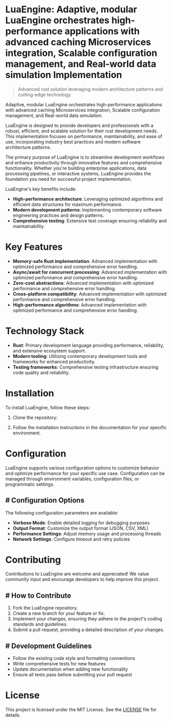 <!-- fallback_LuaEngine_20251015191207_48133 -->

# LuaEngine: Adaptive, modular LuaEngine orchestrates high-performance applications with advanced caching Microservices integration, Scalable configuration management, and Real-world data simulation Implementation
> Advanced rust solution leveraging modern architecture patterns and cutting-edge technology.

Adaptive, modular LuaEngine orchestrates high-performance applications with advanced caching Microservices integration, Scalable configuration management, and Real-world data simulation.

LuaEngine is designed to provide developers and professionals with a robust, efficient, and scalable solution for their rust development needs. This implementation focuses on performance, maintainability, and ease of use, incorporating industry best practices and modern software architecture patterns.

The primary purpose of LuaEngine is to streamline development workflows and enhance productivity through innovative features and comprehensive functionality. Whether you're building enterprise applications, data processing pipelines, or interactive systems, LuaEngine provides the foundation you need for successful project implementation.

LuaEngine's key benefits include:

* **High-performance architecture**: Leveraging optimized algorithms and efficient data structures for maximum performance.
* **Modern development patterns**: Implementing contemporary software engineering practices and design patterns.
* **Comprehensive testing**: Extensive test coverage ensuring reliability and maintainability.

# Key Features

* **Memory-safe Rust implementation**: Advanced implementation with optimized performance and comprehensive error handling.
* **Async/await for concurrent processing**: Advanced implementation with optimized performance and comprehensive error handling.
* **Zero-cost abstractions**: Advanced implementation with optimized performance and comprehensive error handling.
* **Cross-platform compatibility**: Advanced implementation with optimized performance and comprehensive error handling.
* **High-performance algorithms**: Advanced implementation with optimized performance and comprehensive error handling.

# Technology Stack

* **Rust**: Primary development language providing performance, reliability, and extensive ecosystem support.
* **Modern tooling**: Utilizing contemporary development tools and frameworks for enhanced productivity.
* **Testing frameworks**: Comprehensive testing infrastructure ensuring code quality and reliability.

# Installation

To install LuaEngine, follow these steps:

1. Clone the repository:


2. Follow the installation instructions in the documentation for your specific environment.

# Configuration

LuaEngine supports various configuration options to customize behavior and optimize performance for your specific use case. Configuration can be managed through environment variables, configuration files, or programmatic settings.

## # Configuration Options

The following configuration parameters are available:

* **Verbose Mode**: Enable detailed logging for debugging purposes
* **Output Format**: Customize the output format (JSON, CSV, XML)
* **Performance Settings**: Adjust memory usage and processing threads
* **Network Settings**: Configure timeout and retry policies

# Contributing

Contributions to LuaEngine are welcome and appreciated! We value community input and encourage developers to help improve this project.

## # How to Contribute

1. Fork the LuaEngine repository.
2. Create a new branch for your feature or fix.
3. Implement your changes, ensuring they adhere to the project's coding standards and guidelines.
4. Submit a pull request, providing a detailed description of your changes.

## # Development Guidelines

* Follow the existing code style and formatting conventions
* Write comprehensive tests for new features
* Update documentation when adding new functionality
* Ensure all tests pass before submitting your pull request

# License

This project is licensed under the MIT License. See the [LICENSE](https://github.com/lisaantal/LuaEngine/blob/main/LICENSE) file for details.
